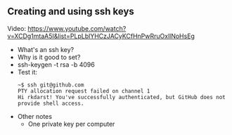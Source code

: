 

## Creating and using ssh keys

Video: https://www.youtube.com/watch?v=XCDg1mtaA5I&list=PLpLblYHCzJACyKCfHnPwRruOxllNoHsEg

- What's an ssh key?
- Why is it good to set?
- ssh-keygen -t rsa -b 4096
- Test it:
  ```
  ~$ ssh git@github.com
  PTY allocation request failed on channel 1
  Hi rkdarst! You've successfully authenticated, but GitHub does not provide shell access.
  ```
- Other notes
  - One private key per computer
